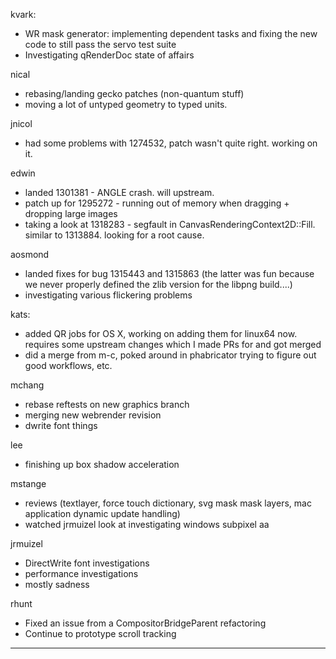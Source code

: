 kvark:
* WR mask generator: implementing dependent tasks and fixing the new code to still pass the servo test suite
* Investigating qRenderDoc state of affairs



nical
* rebasing/landing gecko patches (non-quantum stuff)
* moving a lot of untyped geometry to typed units.



jnicol
* had some problems with 1274532, patch wasn't quite right. working on it.



edwin
* landed 1301381 - ANGLE crash. will upstream.
* patch up for 1295272 - running out of memory when dragging + dropping large images
* taking a look at 1318283 - segfault in CanvasRenderingContext2D::Fill. similar to 1313884. looking for a root cause.



aosmond
* landed fixes for bug 1315443 and 1315863 (the latter was fun because we never properly defined the zlib version for the libpng build....)
* investigating various flickering problems



kats:
* added QR jobs for OS X, working on adding them for linux64 now. requires some upstream changes which I made PRs for and got merged
* did a merge from m-c, poked around in phabricator trying to figure out good workflows, etc.





mchang
* rebase reftests on new graphics branch
* merging new webrender revision
* dwrite font things



lee
* finishing up box shadow acceleration



mstange
* reviews (textlayer, force touch dictionary, svg mask mask layers, mac application dynamic update handling)
* watched jrmuizel look at investigating windows subpixel aa



jrmuizel
* DirectWrite font investigations
* performance investigations
* mostly sadness



rhunt
* Fixed an issue from a CompositorBridgeParent refactoring
* Continue to prototype scroll tracking

















________________


